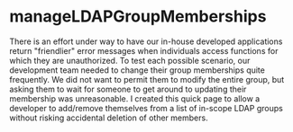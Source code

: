 # manageLDAPGroupMemberships
There is an effort under way to have our in-house developed applications return "friendlier" error messages
when individuals access functions for which they are unauthorized. To test each possible scenario, our
development team needed to change their group memberships quite frequently. We did not want to permit them
to modify the entire group, but asking them to wait for someone to get around to updating their membership
was unreasonable. I created this quick page to allow a developer to add/remove themselves from a list
of in-scope LDAP groups without risking accidental deletion of other members. 
